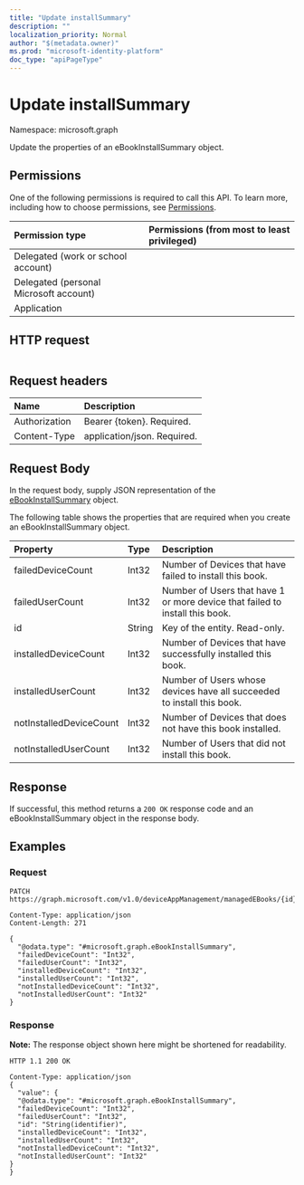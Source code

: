 ```yaml
---
title: "Update installSummary"
description: ""
localization_priority: Normal
author: "$(metadata.owner)"
ms.prod: "microsoft-identity-platform"
doc_type: "apiPageType"
---
```


# Update installSummary

Namespace: microsoft.graph

Update the properties of an eBookInstallSummary object.

## Permissions

One of the following permissions is required to call this API. To learn more, including how to choose permissions, see [Permissions](/graph/permissions-reference).

| Permission type                        | Permissions (from most to least privileged) |
| :------------------------------------- | :------------------------------------------ |
| Delegated (work or school account)     |                                             |
| Delegated (personal Microsoft account) |                                             |
| Application                            |                                             |

## HTTP request

<!-- {
  "blockType": "ignored"
}
-->

```http

```

## Request headers

| Name          | Description                 |
| :------------ | :-------------------------- |
| Authorization | Bearer {token}. Required.   |
| Content-Type  | application/json. Required. |

## Request Body

In the request body, supply JSON representation of the [eBookInstallSummary](../resources/intune-ebookinstallsummary.md) object.

<!-- Actions and Functions -->

<!-- CRUD Methods -->

The following table shows the properties that are required when you create an eBookInstallSummary object.

| Property                | Type   | Description                                                                  |
| :---------------------- | :----- | :--------------------------------------------------------------------------- |
| failedDeviceCount       | Int32  | Number of Devices that have failed to install this book.                     |
| failedUserCount         | Int32  | Number of Users that have 1 or more device that failed to install this book. |
| id                      | String | Key of the entity. Read-only.                                                |
| installedDeviceCount    | Int32  | Number of Devices that have successfully installed this book.                |
| installedUserCount      | Int32  | Number of Users whose devices have all succeeded to install this book.       |
| notInstalledDeviceCount | Int32  | Number of Devices that does not have this book installed.                    |
| notInstalledUserCount   | Int32  | Number of Users that did not install this book.                              |

## Response

If successful, this method returns a `200 OK` response code and an eBookInstallSummary object in the response body.

## Examples

### Request

<!-- {
  "blockType": "request",
  "name": "update_installsummary"
}
-->

```http
PATCH https://graph.microsoft.com/v1.0/deviceAppManagement/managedEBooks/{id}/installSummary

Content-Type: application/json
Content-Length: 271

{
  "@odata.type": "#microsoft.graph.eBookInstallSummary",
  "failedDeviceCount": "Int32",
  "failedUserCount": "Int32",
  "installedDeviceCount": "Int32",
  "installedUserCount": "Int32",
  "notInstalledDeviceCount": "Int32",
  "notInstalledUserCount": "Int32"
}

```

### Response

**Note:** The response object shown here might be shortened for readability.

<!-- {
  "blockType": "response",
  "truncated": true,
  "@odata.type": "microsoft.management.services.api.eBookInstallSummary"
}
-->

```http
HTTP 1.1 200 OK

Content-Type: application/json
{
  "value": {
  "@odata.type": "#microsoft.graph.eBookInstallSummary",
  "failedDeviceCount": "Int32",
  "failedUserCount": "Int32",
  "id": "String(identifier)",
  "installedDeviceCount": "Int32",
  "installedUserCount": "Int32",
  "notInstalledDeviceCount": "Int32",
  "notInstalledUserCount": "Int32"
}
}

```
